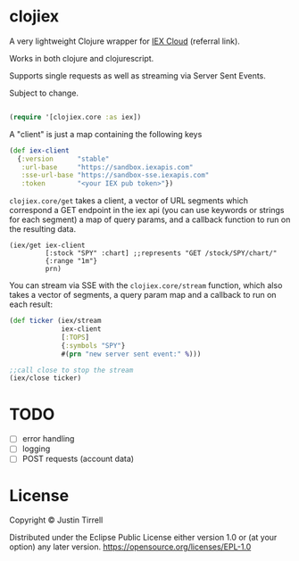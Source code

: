 # clojiex 

A very lightweight Clojure wrapper for [IEX Cloud](https://iexcloud.io/s/6292bbcc) (referral link). 

Works in both clojure and clojurescript. 

Supports single requests as well as streaming via Server Sent Events.

Subject to change.

```clojure

(require '[clojiex.core :as iex])

```


A "client" is just a map containing the following keys

```clojure
(def iex-client
  {:version      "stable"
   :url-base     "https://sandbox.iexapis.com"
   :sse-url-base "https://sandbox-sse.iexapis.com"
   :token        "<your IEX pub token>"})
```

`clojiex.core/get` takes a client, a vector of URL segments which correspond a GET endpoint in the iex api (you can use keywords or strings for each segment) a map of query params, and a callback function to run on the resulting data.

```
(iex/get iex-client
         [:stock "SPY" :chart] ;;represents "GET /stock/SPY/chart/"
         {:range "1m"}
         prn)
```


You can stream via SSE with the `clojiex.core/stream` function, which also takes a vector of segments, a query param map and a callback to run on each result: 

```clojure
(def ticker (iex/stream
             iex-client
             [:TOPS]
             {:symbols "SPY"}
             #(prn "new server sent event:" %)))

;;call close to stop the stream
(iex/close ticker)

```

# TODO 

- [ ] error handling
- [ ] logging
- [ ] POST requests (account data)

# License

Copyright © Justin Tirrell

Distributed under the Eclipse Public License either version 1.0 or (at your option) any later version. https://opensource.org/licenses/EPL-1.0
